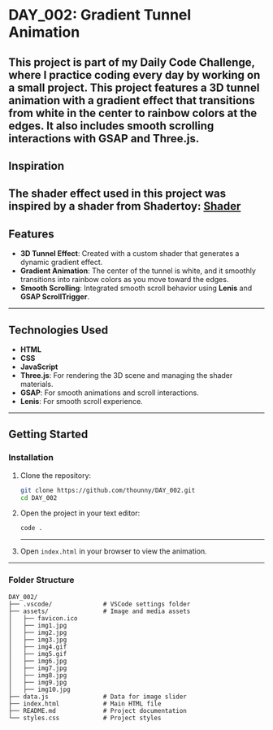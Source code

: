 # DAY_002: Gradient Tunnel Animation

This project is part of my **Daily Code Challenge**, where I practice coding every day by working on a small project. This project features a 3D tunnel animation with a gradient effect that transitions from white in the center to rainbow colors at the edges. It also includes smooth scrolling interactions with **GSAP** and **Three.js**.
---
## Inspiration

The shader effect used in this project was inspired by a shader from **Shadertoy**: [Shader](https://www.shadertoy.com/view/MstGWH)
---
## Features

- **3D Tunnel Effect**: Created with a custom shader that generates a dynamic gradient effect.
- **Gradient Animation**: The center of the tunnel is white, and it smoothly transitions into rainbow colors as you move toward the edges.
- **Smooth Scrolling**: Integrated smooth scroll behavior using **Lenis** and **GSAP ScrollTrigger**.
---
## Technologies Used

- **HTML**
- **CSS**
- **JavaScript**
- **Three.js**: For rendering the 3D scene and managing the shader materials.
- **GSAP**: For smooth animations and scroll interactions.
- **Lenis**: For smooth scroll experience.
---
## Getting Started

### Installation

1. Clone the repository:

   ```bash
   git clone https://github.com/thounny/DAY_002.git
   cd DAY_002
   ```

2. Open the project in your text editor:

   ```bash
   code .
   ```
   ---
3. Open `index.html` in your browser to view the animation.
---
### Folder Structure

```plaintext
DAY_002/
├── .vscode/              # VSCode settings folder
├── assets/               # Image and media assets
│   ├── favicon.ico
│   ├── img1.jpg
│   ├── img2.jpg
│   ├── img3.jpg
│   ├── img4.gif
│   ├── img5.gif
│   ├── img6.jpg
│   ├── img7.jpg
│   ├── img8.jpg
│   ├── img9.jpg
│   ├── img10.jpg
├── data.js               # Data for image slider
├── index.html            # Main HTML file
├── README.md             # Project documentation
└── styles.css            # Project styles
```
